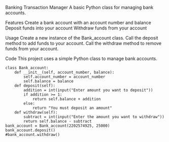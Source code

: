 Banking Transaction Manager
A basic Python class for managing bank accounts.


Features
Create a bank account with an account number and balance
Deposit funds into your account
Withdraw funds from your account



Usage
Create a new instance of the Bank_account class.
Call the deposit method to add funds to your account.
Call the withdraw method to remove funds from your account.



Code
This project uses a simple Python class to manage bank accounts.
```
class Bank_account:
    def __init__(self, account_number, balance):
        self.account_number = account_number
        self.balance = balance
    def deposit(self):
        addition = int(input("Enter amount you want to deposit"))
        if addition >= 1:
            return self.balance + addition
        else:
            return "You must deposit an amount"
    def withdraw(self):
        subtract = int(input("Enter the amount you want to withdraw"))
        return self.balance - subtract
bank_account = Bank_account(2202574925, 25000)
bank_account.deposit()
#bank_account.withdraw()

```

